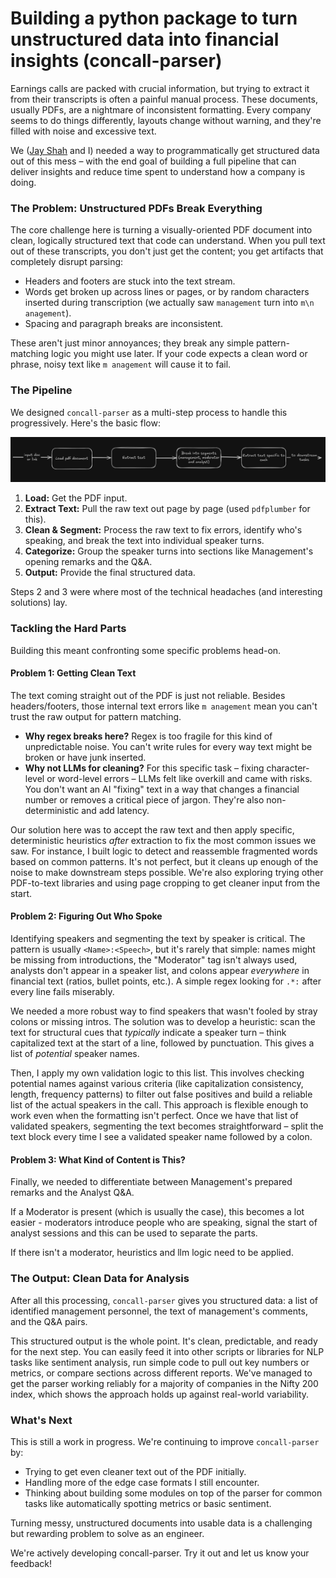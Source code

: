 # Building a python package to turn unstructured data into financial insights (concall-parser)

Earnings calls are packed with crucial information, but trying to extract it from their transcripts is often a painful manual process. These documents, usually PDFs, are a nightmare of inconsistent formatting. Every company seems to do things differently, layouts change without warning, and they're filled with noise and excessive text. 

We ([Jay Shah](https://www.linkedin.com/in/jay-shah-4a4829209/) and I) needed a way to programmatically get structured data out of this mess – with the end goal of building a full pipeline that can deliver insights and reduce time spent to understand how a company is doing.

### The Problem: Unstructured PDFs Break Everything

The core challenge here is turning a visually-oriented PDF document into clean, logically structured text that code can understand. When you pull text out of these transcripts, you don't just get the content; you get artifacts that completely disrupt parsing:

- Headers and footers are stuck into the text stream.
- Words get broken up across lines or pages, or by random characters inserted during transcription (we actually saw `management` turn into `m\n anagement`).
- Spacing and paragraph breaks are inconsistent.

These aren't just minor annoyances; they break any simple pattern-matching logic you might use later. If your code expects a clean word or phrase, noisy text like `m anagement` will cause it to fail.

### The Pipeline

We designed `concall-parser` as a multi-step process to handle this progressively. Here's the basic flow:

![concall parser workflow](https://github.com/pranshu-raj-211/pranshu-raj-211.github.io/blob/main/_posts/static/concall-parser-workflow.png)

1. **Load:** Get the PDF input.
2. **Extract Text:** Pull the raw text out page by page (used `pdfplumber` for this).
3. **Clean & Segment:** Process the raw text to fix errors, identify who's speaking, and break the text into individual speaker turns.
4. **Categorize:** Group the speaker turns into sections like Management's opening remarks and the Q&A.
5. **Output:** Provide the final structured data.

Steps 2 and 3 were where most of the technical headaches (and interesting solutions) lay.

### Tackling the Hard Parts

Building this meant confronting some specific problems head-on.

#### Problem 1: Getting Clean Text

The text coming straight out of the PDF is just not reliable. Besides headers/footers, those internal text errors like `m anagement` mean you can't trust the raw output for pattern matching.

- **Why regex breaks here?** Regex is too fragile for this kind of unpredictable noise. You can't write rules for every way text might be broken or have junk inserted.
- **Why not LLMs for cleaning?** For this specific task – fixing character-level or word-level errors – LLMs felt like overkill and came with risks. You don't want an AI "fixing" text in a way that changes a financial number or removes a critical piece of jargon. They're also non-deterministic and add latency.

Our solution here was to accept the raw text and then apply specific, deterministic heuristics _after_ extraction to fix the most common issues we saw. For instance, I built logic to detect and reassemble fragmented words based on common patterns. It's not perfect, but it cleans up enough of the noise to make downstream steps possible. We're also exploring trying other PDF-to-text libraries and using page cropping to get cleaner input from the start.

#### Problem 2: Figuring Out Who Spoke

Identifying speakers and segmenting the text by speaker is critical. The pattern is usually `<Name>:<Speech>`, but it's rarely that simple: names might be missing from introductions, the "Moderator" tag isn't always used, analysts don't appear in a speaker list, and colons appear _everywhere_ in financial text (ratios, bullet points, etc.). A simple regex looking for `.*:` after every line fails miserably.

We needed a more robust way to find speakers that wasn't fooled by stray colons or missing intros. The solution was to develop a heuristic: scan the text for structural cues that _typically_ indicate a speaker turn – think capitalized text at the start of a line, followed by punctuation. This gives a list of _potential_ speaker names.

Then, I apply my own validation logic to this list. This involves checking potential names against various criteria (like capitalization consistency, length, frequency patterns) to filter out false positives and build a reliable list of the actual speakers in the call. This approach is flexible enough to work even when the formatting isn't perfect. Once we have that list of validated speakers, segmenting the text becomes straightforward – split the text block every time I see a validated speaker name followed by a colon.

#### Problem 3: What Kind of Content is This?

Finally, we needed to differentiate between Management's prepared remarks and the Analyst Q&A. 

If a Moderator is present (which is usually the case), this becomes a lot easier - moderators introduce people who are speaking, signal the start of analyst sessions and this can be used to separate the parts.

If there isn't a moderator, heuristics and llm logic need to be applied.

### The Output: Clean Data for Analysis

After all this processing, `concall-parser` gives you structured data: a list of identified management personnel, the text of management's comments, and the Q&A pairs.

This structured output is the whole point. It's clean, predictable, and ready for the next step. You can easily feed it into other scripts or libraries for NLP tasks like sentiment analysis, run simple code to pull out key numbers or metrics, or compare sections across different reports. We've managed to get the parser working reliably for a majority of companies in the Nifty 200 index, which shows the approach holds up against real-world variability.

### What's Next

This is still a work in progress. We're continuing to improve `concall-parser` by:

- Trying to get even cleaner text out of the PDF initially.
- Handling more of the edge case formats I still encounter.
- Thinking about building some modules on top of the parser for common tasks like automatically spotting metrics or basic sentiment.

Turning messy, unstructured documents into usable data is a challenging but rewarding problem to solve as an engineer.

We're actively developing concall-parser. Try it out and let us know your feedback!